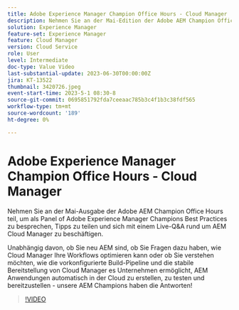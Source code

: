 ```yaml
---
title: Adobe Experience Manager Champion Office Hours - Cloud Manager
description: Nehmen Sie an der Mai-Edition der Adobe AEM Champion Office Hours teil, um die Adobe Experience Manager Champions League zu besuchen, Best Practices zu besprechen, Tipps zu teilen und Live-Fragen rund um AEM Cloud Manager zu stellen. Egal ob Sie neu AEM sind, fragen Sie sich, wie Cloud Manager Ihre Workflows optimieren kann oder ob Sie verstehen möchten, wie die vorkonfigurierte Build-Pipeline und die stabile Bereitstellung von Cloud Manager Unternehmen in der Erstellung, dem Testen und Bereitstellung AEM Anwendungen für die automatisch, unsere AEM Champions haben die Antworten!
solution: Experience Manager
feature-set: Experience Manager
feature: Cloud Manager
version: Cloud Service
role: User
level: Intermediate
doc-type: Value Video
last-substantial-update: 2023-06-30T00:00:00Z
jira: KT-13522
thumbnail: 3420726.jpeg
event-start-time: 2023-5-1 08:30-8
source-git-commit: 0695851792fda7ceeaac785b3c4f1b3c38fdf565
workflow-type: tm+mt
source-wordcount: '189'
ht-degree: 0%

---
```



# Adobe Experience Manager Champion Office Hours - Cloud Manager

Nehmen Sie an der Mai-Ausgabe der Adobe AEM Champion Office Hours teil, um als Panel of Adobe Experience Manager Champions Best Practices zu besprechen, Tipps zu teilen und sich mit einem Live-Q&amp;A rund um AEM Cloud Manager zu beschäftigen.

Unabhängig davon, ob Sie neu AEM sind, ob Sie Fragen dazu haben, wie Cloud Manager Ihre Workflows optimieren kann oder ob Sie verstehen möchten, wie die vorkonfigurierte Build-Pipeline und die stabile Bereitstellung von Cloud Manager es Unternehmen ermöglicht, AEM Anwendungen automatisch in der Cloud zu erstellen, zu testen und bereitzustellen - unsere AEM Champions haben die Antworten!

>[!VIDEO](https://video.tv.adobe.com/v/3420726/?learn=on)
